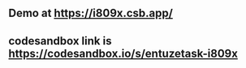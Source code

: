 ## Demo at  https://i809x.csb.app/

## codesandbox link is https://codesandbox.io/s/entuzetask-i809x